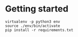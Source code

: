 #  Getting started

```
virtualenv -p python3 env
source ./env/bin/activate
pip install -r requirements.txt
```
